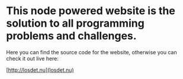 # This node powered website is the solution to all programming problems and challenges.

Here you can find the source code for the website, otherwise you can check it out live here:

[http://losdet.nu](losdet.nu)
